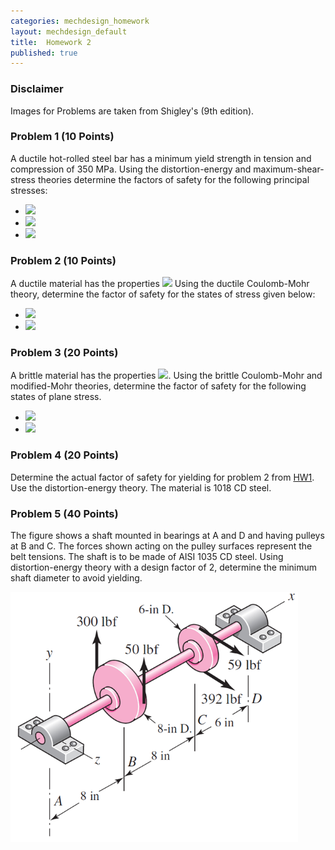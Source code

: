 ```yaml
---
categories: mechdesign_homework
layout: mechdesign_default
title:  Homework 2
published: true
---
```

<style TYPE="text/css">
code.has-jax {font: inherit; font-size: 100%; background: inherit; border: inherit;}
</style>
<script type="text/x-mathjax-config">
MathJax.Hub.Config({
    tex2jax: {
        inlineMath: [['$','$'], ['\\(','\\)']],
        skipTags: ['script', 'noscript', 'style', 'textarea', 'pre'] // removed 'code' entry
    }
});
MathJax.Hub.Queue(function() {
    var all = MathJax.Hub.getAllJax(), i;
    for(i = 0; i < all.length; i += 1) {
        all[i].SourceElement().parentNode.className += ' has-jax';
    }
});
</script>
<script type="text/javascript" src="http://cdn.mathjax.org/mathjax/latest/MathJax.js?config=TeX-AMS-MML_HTMLorMML"></script>


### Disclaimer
Images for Problems are taken from Shigley's (9th edition).

### Problem 1 (10 Points)

A ductile hot-rolled steel bar has a minimum yield strength in tension and compression of 350 MPa.
Using the distortion-energy and maximum-shear-stress theories determine the factors of safety
for the following principal stresses:

* <img src="https://render.githubusercontent.com/render/math?math=\sigma_A = 100 MPa, \sigma_B = 100 MPa">
* <img src="https://render.githubusercontent.com/render/math?math=\sigma_A = 100 MPa, \sigma_B = -100 MPa">
* <img src="https://render.githubusercontent.com/render/math?math=\sigma_A = -50 MPa, \sigma_B = -100 MPa">

### Problem 2 (10 Points)

A ductile material has the properties 
<img src="https://render.githubusercontent.com/render/math?math= S_{yt}=60ksi, S_{yc}=75ksi">
Using the ductile Coulomb-Mohr theory, determine the factor of safety for the states of stress given below:

* <img src="https://render.githubusercontent.com/render/math?math=\sigma_x = 25 kpsi, \sigma_y = 15 kpsi">
* <img src="https://render.githubusercontent.com/render/math?math=\sigma_x = -12 kpsi, \sigma_y = 15 kpsi, \tau_{xy} = -9 kpsi">

### Problem 3 (20 Points)

A brittle material has the properties 
<img src="https://render.githubusercontent.com/render/math?math= S_{ut} = 30 kpsi and S_{uc} = 90 kpsi">. 
Using the brittle Coulomb-Mohr and modified-Mohr theories, 
determine the factor of safety for the following states of
plane stress.

* <img src="https://render.githubusercontent.com/render/math?math=\sigma_x = -15 kpsi, \sigma_y = 10 kpsi, \tau_{xy} = -15 kpsi">
* <img src="https://render.githubusercontent.com/render/math?math=\sigma_x = 15 kpsi, \sigma_y = -15 kpsi">


### Problem 4 (20 Points)

Determine the actual factor of safety for yielding for problem 2 from 
[HW1](/mechdesign_homework/2018/01/16/homework1.html). 
Use the distortion-energy theory. The material is 1018 CD steel.

### Problem 5 (40 Points)

The figure shows a shaft mounted in bearings at A and D and having pulleys at B and C. The
forces shown acting on the pulley surfaces represent the belt tensions. The shaft is to be made of
AISI 1035 CD steel. Using distortion-energy theory with a design factor of 2, determine the
minimum shaft diameter to avoid yielding.

<img src="/_images/mechdesign/hw2_1.png" alt="Drawing" style="height: 400px;"/> 
